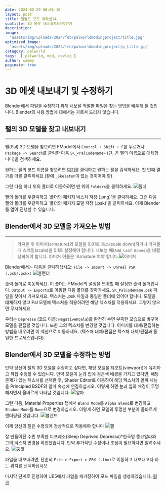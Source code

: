 ```yaml
---
date: 2024-02-29 00:01:10
layout: post
title: 팰월드 모드 제작법14
subtitle: 3D 에셋 내보내기&수정하기 
description: 
image: 
  'assets/img/uploads/2024/feb/palworldmodingproject/title.jpg'
optimized_image:    
  'assets/img/uploads/2024/feb/palworldmodingproject/p_title.jpg'
category: palworld
tags:  [ palworld, mod, devlog ]
author: sammy
paginate: true
---
```


# 3D 에셋 내보내기 및 수정하기

Blender에서 파일을 수정하기 위해 내보낼 적절한 파일을 찾는 방법을 배우게 될 것입니다.
Blender의 사용 방법에 대해서는 가르쳐 드리지 않습니다.

## 팰의 3D 모델을 찾고 내보내기
*****
팰(Pal) 3D 모델을 찾으려면 FModel에서 `Control + Shift + F`를 누르거나 `Package -> Search`를 클릭한 다음 `SK_<PalCodeName>` (단, <PalCodeName>은 팰의 이름으로 대체합니다)을 검색하세요.

원하는 팰의 코드 이름을 찾으려면 [여기](https://github.com/KURAMAAA0/PalModding/blob/main/PalNamesCodeNames.txt)를 클릭하고 원하는 팰을 검색하세요. 
첫 번째 결과를 더블 클릭하세요 (끝에 `_Skeleton`이 없는 것이어야 함).

그런 다음 하나 위의 폴더로 이동하려면 맨 위의 `Folders`를 클릭하세요.
![폴더](../assets\img\uploads\2024\feb\palworldmodingproject\2024-03-01-3dassets\1.png)

팰의 폴더를 우클릭하고 '폴더의 패키지 텍스처 저장 (.png)'을 클릭하세요. 
그런 다음 팰의 폴더를 우클릭하고 '폴더의 패키지 모델 저장 (.psk)'을 클릭하세요. 
이제 Blender를 열어 진행할 수 있습니다.

## Blender에서 3D 모델을 가져오는 방법
*****
>가져온 후 아머처(armature)와 모델을 0.01로 축소(scale down)하거나 가져올 때 스케일(scale)을 0.1로 설정해야 합니다.
내보낼 때(`Add Leaf Bones`)을 비활성화해야 합니다.
아머처 이름은 'Armature'여야 합니다.![아머처](../assets\img\uploads\2024\feb\palworldmodingproject\2024-03-01-3dassets\2.png)

Blender에서는 다음을 클릭하십시오: `File -> Import -> Unreal PSK (.psk/.pskx)`
![블렌더](../assets\img\uploads\2024\feb\palworldmodingproject\2024-03-01-3dassets\3.png)

출력 폴더로 이동하세요. 이 폴더는 FModel의 설정을 변경할 때 설정한 출력 폴더입니다. 
`Output -> Exports`로 이동한 다음 폴더를 찾아가세요. `SK_PalCodeName.psk` 파일을 찾아서 가져오세요. 텍스처는 .psk 파일과 동일한 폴더에 있어야 합니다. 모델을 대체하지 않고 Pal 모델에 텍스처를 적용하려면 해당 텍스처를 적용하세요. 그렇지 않으면 무시하세요. 

우리는 `Depresso` (코드 이름: `NegativeKoala`)를 완전히 수면 부족한 모습으로 바꾸어 모델을 편집할 것입니다. 또한 그의 텍스처를 변경할 것입니다. 이미지를 대체/편집하는 방법을 배우려면 이 섹션으로 이동하세요. (텍스처 대체/편집은 텍스처 대체/편집과 동일한 프로세스입니다).

## Blender에서 3D 모델을 수정하는 방법
만약 당신이 팰의 3D 모델을 수정하고 싶다면, 해당 모델을 뷰포트(viewport)에 유지하고 직접 수정할 수 있습니다. 
만약 모델이 눈과 입에 검은색 배경을 가지고 있다면, 해당 문제가 있는 텍스처를 선택한 후, Shader Editor로 이동하여 해당 텍스처의 알파 채널을 Principled BSDF의 알파 속성에 연결하십시오. 이렇게 하면 눈과 입의 배경이 투명해지면서 올바르게 나타날 것입니다.
![알파](../assets\img\uploads\2024\feb\palworldmodingproject\2024-03-01-3dassets\4.png)

그런 다음, Material Properties 탭에서 `Blend Mode`를 `Alpha Blend`로 변경하고 `Shadow Mode`를 `None`으로 변경하십시오. 이렇게 하면 모델의 투명한 부분이 올바르게 렌더링될 것입니다.
![블렌드](../assets\img\uploads\2024\feb\palworldmodingproject\2024-03-01-3dassets\5.png)

이제 당신의 팰은 수정되어 정상적으로 작동해야 합니다
![팰](../assets\img\uploads\2024\feb\palworldmodingproject\2024-03-01-3dassets\6.png)


잘 만들어진 수면 부족한 디프레소(Sleep Deprived Depresso)*한국명 뚱코알라와 그의 텍스처 변경을 확인했습니다. 
만약 추가적인 수정이나 조정이 필요하다면 알려주세요.
![뚱코](../assets\img\uploads\2024\feb\palworldmodingproject\2024-03-01-3dassets\7.png)

파일을 내보내려면, 단순히 `File > Export > FBX (.fbx)`로 이동하고 내보내고자 하는 위치를 선택하십시오.

마지막 단계로 진행하여 UE5에서 파일을 패키징하여 모드 파일을 생성하겠습니다.
[링크](https://github.com/KURAMAAA0/PalModding/blob/main/Assset%20Swap%20Guide/PackagingInUE5.md)

